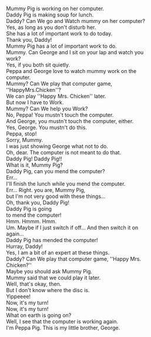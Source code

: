 Mummy Pig is working on her computer.  
Daddy Pig is making soup for lunch.  
Daddy? Can We go and Watch mummy on her computer?  
Yes, as Iong as you don't disturb her.  
She has a Iot of important work to do today.  
Thank you, Daddy!  
Mummy Pig has a lot of important work to do.  
Mummy. Can George and I sit on your lap and watch you  
work?  
Yes, if you both sit quietly.  
Peppa and George love to watch mummy work on the  
computer.  
Mummy? Can We play that computer game,  
''HappyMrs.Chicken''?  
We can play ''Happy Mrs. Chicken'' later.  
But now I have to Work.  
Mummy? Can We heIp you Work?  
No, Peppa! You mustn't touch the computer.  
And George, you mustn't touch the computer, either.  
Yes, George. You mustn't do this.  
Peppa, stop!  
Sorry, Mummy.  
I was just showing George what not to do.  
Oh, dear. The computer is not meant to do that.  
Daddy Pig! Daddy Pig!!  
What is it, Mummy Pig?  
Daddy Pig, can you mend the computer?  
Err...  
I'II finish the Iunch whiIe you mend the computer.  
Err... Right. you are, Mummy Pig,  
but I'm not very good with these things...  
Oh, thank you, Daddy Pig!  
Daddy Pig is going  
to mend the computer!  
Hmm. Hmmm. Hmm.  
Um. Maybe if I just switch if off... And then switch it on  
again...  
Daddy Pig has mended the computer!  
Hurray, Daddy!  
Yes, I am a bit of an expert at these things.  
Daddy? Can We play that computer game, ''Happy Mrs.  
Chicken?''  
Maybe you should ask Mummy Pig.  
Mummy said that we could play it later.  
WeII, that's okay, then.  
But I don't know where the disc is.  
Yippeeee!  
Now, it's my turn!  
Now, it's my turn!  
What on earth is going on?  
Well, I see that the computer is working again.  
I'm Peppa Pig. This is my littIe brother, George.  